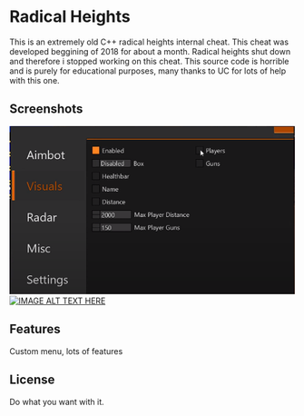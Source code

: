 # Radical Heights

This is an extremely old C++ radical heights internal cheat. 
This cheat was developed beggining of 2018 for about a month. Radical heights shut down and therefore i stopped working on this cheat. 
This source code is horrible and is purely for educational purposes, many thanks to UC for lots of help with this one. 
## Screenshots
![alt text](https://github.com/snappledev/RadicalHeightsx64/blob/main/Screenshot_33.png?raw=true)
[![IMAGE ALT TEXT HERE](https://img.youtube.com/vi/M9rX6wc0kPI/0.jpg)](https://www.youtube.com/watch?v=M9rX6wc0kPI)
## Features

Custom menu, lots of features

## License

Do what you want with it. 
